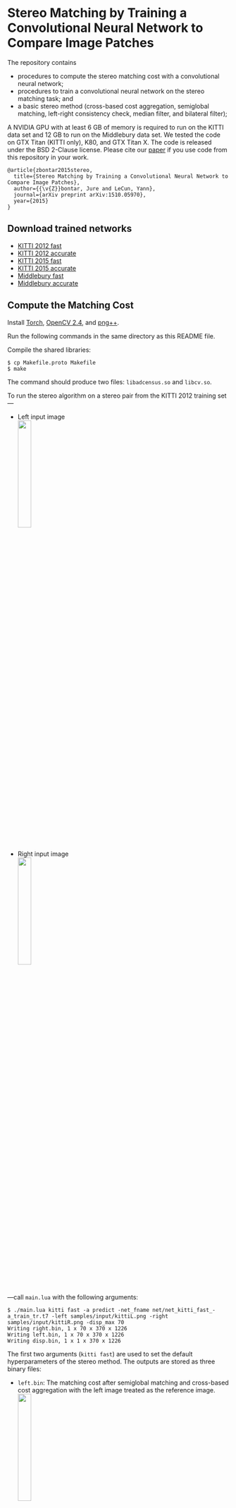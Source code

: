 Stereo Matching by Training a Convolutional Neural Network to Compare Image Patches
===================================================================================

The repository contains

- procedures to compute the stereo matching cost with a convolutional neural network;
- procedures to train a convolutional neural network on the stereo matching task; and
- a basic stereo method (cross-based cost aggregation, semiglobal matching,
  left-right consistency check, median filter, and bilateral filter); 

A NVIDIA GPU with at least 6 GB of memory is required to run on the KITTI
data set and 12 GB to run on the Middlebury data set. We tested the code on GTX
Titan (KITTI only), K80, and GTX Titan X. 
The code is released under the BSD 2-Clause license.
Please cite our [paper](http://arxiv.org/abs/1510.05970)
if you use code from this repository in your work.

	@article{zbontar2015stereo,
	  title={Stereo Matching by Training a Convolutional Neural Network to Compare Image Patches},
	  author={{\v{Z}}bontar, Jure and LeCun, Yann},
	  journal={arXiv preprint arXiv:1510.05970},
	  year={2015}
	}

Download trained networks
-------------------------

- [KITTI 2012 fast](https://s3.amazonaws.com/mc-cnn/net_kitti_fast_-a_train_all.t7)
- [KITTI 2012 accurate](https://s3.amazonaws.com/mc-cnn/net_kitti_slow_-a_train_all.t7)
- [KITTI 2015 fast](https://s3.amazonaws.com/mc-cnn/net_kitti2015_fast_-a_train_all.t7)
- [KITTI 2015 accurate](https://s3.amazonaws.com/mc-cnn/net_kitti2015_slow_-a_train_all.t7)
- [Middlebury fast](https://s3.amazonaws.com/mc-cnn/net_mb_fast_-a_train_all.t7)
- [Middlebury accurate](https://s3.amazonaws.com/mc-cnn/net_mb_slow_-a_train_all.t7)

Compute the Matching Cost
-------------------------

Install [Torch](http://torch.ch/), [OpenCV 2.4](http://opencv.org/), and
[png++](http://www.nongnu.org/pngpp/).

Run the following commands in the same directory as this README file.

Compile the shared libraries:

	$ cp Makefile.proto Makefile
	$ make

The command should produce two files: `libadcensus.so` and `libcv.so`.

To run the stereo algorithm on a stereo pair from the KITTI 2012 training set&mdash;

- Left input image  
  <img src="samples/input/kittiL.png" style="width: 25%;"/>
- Right input image  
  <img src="samples/input/kittiR.png" style="width: 25%;"/>

&mdash;call `main.lua` with the following arguments:

	$ ./main.lua kitti fast -a predict -net_fname net/net_kitti_fast_-a_train_tr.t7 -left samples/input/kittiL.png -right samples/input/kittiR.png -disp_max 70
	Writing right.bin, 1 x 70 x 370 x 1226
	Writing left.bin, 1 x 70 x 370 x 1226
	Writing disp.bin, 1 x 1 x 370 x 1226

The first two arguments (`kitti fast`) are used to set the default
hyperparameters of the stereo method. The outputs are stored as three binary
files:

- `left.bin`: The matching cost after semiglobal matching and cross-based
  cost aggregation with the left image treated as the reference image.  
  <img src="samples/output/left.png" style="width: 25%;"/>
- `right.bin`: Same as `left.bin`, but with the right image treated as the
  reference image.  
  <img src="samples/output/right.png" style="width: 25%;"/>
- `disp.bin`: The disparity map after the full stereo method.  
  <img src="samples/output/disp.png" style="width: 25%;"/>

Use the `bin2png.lua` script to generate the `.png` images like the ones above:

	$ luajit samples/bin2png.lua 
	Writing left.png
	Writing right.png
	Writing disp.png

If you wish to use the raw convolutional neural network outputs, that is,
without applying cross-based cost aggregation and semiglobal matching, run
the following command:

	$ ./main.lua kitti fast -a predict -net_fname net/net_kitti_fast_-a_train_tr.t7 -left samples/input/kittiL.png -right samples/input/kittiR.png -disp_max 70 -sm_terminate cnn
	Writing right.bin, 1 x 70 x 370 x 1226
	Writing left.bin, 1 x 70 x 370 x 1226
	Writing disp.bin, 1 x 1 x 370 x 1226

The resulting disparity maps should look like this:

- `left.png`  
  <img src="samples/output/left_cnn.png" style="width: 25%;"/>
- `right.png`  
  <img src="samples/output/right_cnn.png" style="width: 25%;"/>

Note that `-disp_max 70` is used only as an example. To reproduce our
results on the KITTI data sets use `-disp_max 228`.

See the [predict_kitti.lua](predict_kitti.lua) script for how you might
call `main.lua` in a loop, for multiple image pairs.

### Load the Output Binary Files ###

You can load the binary files (if, for example, you want to apply 
different post-processing steps that you have written yourself) by memory 
mapping them.  We include examples of memory mapping for some of 
the more popular programming languages.

- **Lua**

		require 'torch'
		left = torch.FloatTensor(torch.FloatStorage('../left.bin')):view(1, 70, 370, 1226)
		right = torch.FloatTensor(torch.FloatStorage('../right.bin')):view(1, 70, 370, 1226)
		disp = torch.FloatTensor(torch.FloatStorage('../disp.bin')):view(1, 1, 370, 1226)

- **Python**

		import numpy as np
		left = np.memmap('../left.bin', dtype=np.float32, shape=(1, 70, 370, 1226))
		right = np.memmap('../right.bin', dtype=np.float32, shape=(1, 70, 370, 1226))
		disp = np.memmap('../disp.bin', dtype=np.float32, shape=(1, 1, 370, 1226))

- **Matlab**

		left = memmapfile('../left.bin', 'Format', 'single').Data;
		left = reshape(left, [1 70 370 1226]);
		right = memmapfile('../right.bin', 'Format', 'single').Data;
		right = reshape(right, [1 70 370 1226]);
		disp = memmapfile('../disp.bin', 'Format', 'single').Data;
		disp = reshape(right, [1 1 370 1226]);

- **C**

		#include <fcntl.h>
		#include <stdio.h>
		#include <sys/mman.h>
		#include <sys/stat.h>
		#include <sys/types.h>
		int main(void)
		{
			int fd;
			float *left, *right, *disp;
			fd = open("../left.bin", O_RDONLY);
			left = mmap(NULL, 1 * 70 * 370 * 1226 * sizeof(float), PROT_READ, MAP_SHARED, fd, 0);
			close(fd);
			fd = open("../right.bin", O_RDONLY);
			right = mmap(NULL, 1 * 70 * 370 * 1226 * sizeof(float), PROT_READ, MAP_SHARED, fd, 0);
			close(fd);
			fd = open("../disp.bin", O_RDONLY);
			disp = mmap(NULL, 1 * 1 * 370 * 1226 * sizeof(float), PROT_READ, MAP_SHARED, fd, 0);
			close(fd);
			return 0;
		}

Train
-----

This section explains how to train the convolutional neural network on the
KITTI and Middlebury data sets.

### KITTI ###

Download both

- the [KITTI 2012](http://www.cvlibs.net/download.php?file=data_stereo_flow.zip) data set and unzip it
into `data.kitti/unzip` (you should end up with a file `data.kitti/unzip/training/image_0/000000_10.png`) and 
- the [KITTI 2015](http://www.cvlibs.net/download.php?file=data_scene_flow.zip) data set and unzip it
into `data.kitti2015/unzip` (you should end up with a file `data.kitti2015/unzip/training/image_2/000000_10.png`).

Run the preprocessing script:

	$ ./preprocess_kitti.lua
	dataset 2012
	1
	...
	389
	dataset 2015
	1
	...
	400

Run `main.lua` to train the network:

	$ ./main.lua kitti slow -a train_tr
	kitti slow -a train_tr 
	conv(in=1, out=112, k=3)
	cudnn.ReLU
	conv(in=112, out=112, k=3)
	cudnn.ReLU
	conv(in=112, out=112, k=3)
	cudnn.ReLU
	conv(in=112, out=112, k=3)
	cudnn.ReLU
	nn.Reshape(128x224)
	nn.Linear(224 -> 384)
	cudnn.ReLU
	nn.Linear(384 -> 384)
	cudnn.ReLU
	nn.Linear(384 -> 384)
	cudnn.ReLU
	nn.Linear(384 -> 384)
	cudnn.ReLU
	nn.Linear(384 -> 1)
	cudnn.Sigmoid
	...

The network is trained on a subset of all training examples with the remaining
examples used for validation; to train on all examples use

	$ ./main.lua kitti slow -a train_all

In the previous command, the KITTI 2012 data set is used. If you wish to train
on the KITTI 2015 run

	$ ./main.lua kitti2015 slow -a train_tr

To train the fast architecture instead use

	$ ./main.lua kitti fast -a train_tr

The network is stored in the `net/` directory.

	$ ls net/
	...
	net_kitti2012_fast_-action_train_tr.t7
	...

### Middlebury ###

Run `download_middlebury.sh` to download the training data
(this can take a long time, depending on your internet connection).

	$ ./download_middlebury.sh

The data set is downloaded into the `data.mb/unzip` directory.

Compile the [MiddEval3-SDK](http://vision.middlebury.edu/stereo/submit3/). You
should end up with the `computemask` binary in one of the directories listed in
your `PATH` enviromential variable.  

Install [ImageMagick](http://www.imagemagick.org/script/index.php); the
preprocessing steps requires the `convert` binary to resize the images.

Run the preprocessing script:

	$ mkdir data.mb.imperfect_gray
	$ ./preprocess_mb.py imperfect gray
	Adirondack
	Backpack
	...
	testH/Staircase

The preprocessing is slow (it takes around 30 minutes) the first time it is
run, because the images have to be resized.

Use `main.lua` to train the network:

	$ ./main.lua mb slow -a train_tr

Other Useful Commands
---------------------

Compute the loss on the validation set (useful for setting hyperparameters):

	$ ./main.lua kitti fast -a test_te -net_fname net/net_kitti_fast_-a_train_tr.t7 
	kitti fast -a test_te -net_fname net/net_kitti_fast_-a_train_tr.t7 
	0.86836290359497        0.0082842716717202
	...
	0.73244595527649        0.024202708004929
	0.72730183601379        0.023603160822285
	0.030291934952454

The validation error rate of the fast architecture on the KITTI 2012 data set is 3.02%.

\***

Prepare files for submission to the KITTI and Middlebury evaluation server.

	$ ./main.lua kitti fast -a submit -net_fname net/net_kitti_fast_-a_train_tr.t7 
	kitti fast -a submit -net_fname net/net_kitti_fast_-a_train_tr.t7 
	  adding: 000038_10.png (deflated 0%)
	  adding: 000124_10.png (deflated 0%)
	  ...
	  adding: 000021_10.png (deflated 0%)

The output is stored in `out/submission.zip` and can be used to submit to the
[KITTI evaluation
server](http://www.cvlibs.net/datasets/kitti/user_submit.php).

\***

Experiment with different network architectures:

	$ ./main.lua kitti slow -a train_tr -l1 2 -fm 128 -l2 3 -nh2 512
	kitti slow -a train_tr -l1 2 -fm 128 -l2 3 -nh2 512 
	conv(in=1, out=128, k=3)
	cudnn.ReLU
	conv(in=128, out=128, k=3)
	cudnn.ReLU
	nn.Reshape(128x256)
	nn.Linear(256 -> 512)
	cudnn.ReLU
	nn.Linear(512 -> 512)
	cudnn.ReLU
	nn.Linear(512 -> 512)
	cudnn.ReLU
	nn.Linear(512 -> 1)
	cudnn.Sigmoid
	...

\***

Measure the runtime on a particular data set:

	$ ./main.lua kitti fast -a time
	kitti fast -a time 
	conv(in=1, out=64, k=3)
	cudnn.ReLU
	conv(in=64, out=64, k=3)
	cudnn.ReLU
	conv(in=64, out=64, k=3)
	cudnn.ReLU
	conv(in=64, out=64, k=3)
	nn.Normalize2
	nn.StereoJoin1
	0.73469495773315

It take 0.73 seconds to run the fast architecure on the KITTI 2012 data set. If
you care only about the time spent in the neural network, you can terminate the
stereo method early:

	$ ./main.lua kitti fast -a time -sm_terminate cnn
	kitti fast -a time -sm_terminate cnn 
	conv(in=1, out=64, k=3)
	cudnn.ReLU
	conv(in=64, out=64, k=3)
	cudnn.ReLU
	conv(in=64, out=64, k=3)
	cudnn.ReLU
	conv(in=64, out=64, k=3)
	nn.Normalize2
	nn.StereoJoin1
	0.31126594543457
